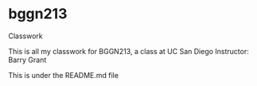 # bggn213
Classwork

This is all my classwork for BGGN213, a class at UC San Diego
Instructor: Barry Grant

This is under the README.md file
